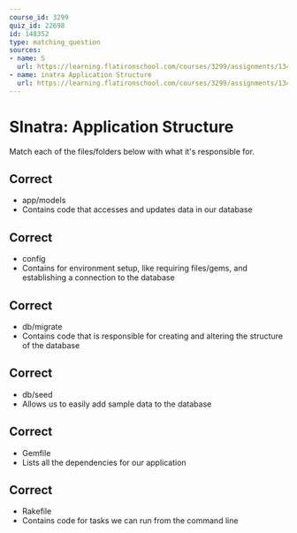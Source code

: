 ```yaml
---
course_id: 3299
quiz_id: 22698
id: 148352
type: matching_question
sources:
- name: S
  url: https://learning.flatironschool.com/courses/3299/assignments/134040?module_item_id=278736
- name: inatra Application Structure
  url: https://learning.flatironschool.com/courses/3299/assignments/134040?module_item_id=278736
---
```


# SInatra: Application Structure

Match each of the files/folders below with what it's responsible for.

## Correct

- app/models
- Contains code that accesses and updates data in our database

## Correct

- config
- Contains for environment setup, like requiring files/gems, and establishing a connection to the database

## Correct

- db/migrate
- Contains code that is responsible for creating and altering the structure of the database

## Correct

- db/seed
- Allows us to easily add sample data to the database

## Correct

- Gemfile
- Lists all the dependencies for our application

## Correct

- Rakefile
- Contains code for tasks we can run from the command line
